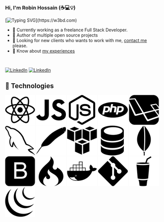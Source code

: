 ### Hi, I'm Robin Hossain (☕💻💡)

[![Typing SVG](https://readme-typing-svg.herokuapp.com?lines=Full+Stack+Web+Developer;Open+To+Work;I+work+with+PHP%2FLaravel%2FCakePHP;I+work+with+JavaScript%2FNode.js;I+work+with+MySql%2FMongoDB;Nice+to+meet+you...)](https://w3bd.com)

- 💪 Currently working as a freelance Full Stack Developer.
- 💝 Author of multiple open source projects
- 🔭 Looking for new clients who wants to work with me, [contact me](mailto:robinsabbir@gmail.com) please.
- 📄 Know about [my experiences](https://robin.w3bd.com/content/resume.pdf)
<br>

[![LinkedIn](https://img.shields.io/badge/LinkedIn-%230077B5.svg?&style=flat-square&logo=linkedin&logoColor=white)](https://linkedin.com/in/robin-hossain)
[![LinkedIn](https://img.shields.io/badge/-Portfolio-red?&style=flat-square)](https://w3bd.com)

## 🔧 Technologies

![React.js](https://raw.githubusercontent.com/Workshape/tech-icons/master/icons/react.svg) 
![JavaScript](https://raw.githubusercontent.com/Workshape/tech-icons/master/icons/javascript.svg)
![Node.js](https://raw.githubusercontent.com/Workshape/tech-icons/master/icons/nodejs.svg)
![PHP](https://raw.githubusercontent.com/Workshape/tech-icons/master/icons/php.svg)
![Laravel](https://raw.githubusercontent.com/Workshape/tech-icons/master/icons/lavarel.svg)
![MySql](https://raw.githubusercontent.com/Workshape/tech-icons/master/icons/mysql.svg)
![Apache](https://raw.githubusercontent.com/Workshape/tech-icons/master/icons/apache.svg) 
![AWS](https://raw.githubusercontent.com/Workshape/tech-icons/master/icons/aws.svg) 
![SQL](https://raw.githubusercontent.com/Workshape/tech-icons/master/icons/sql.svg) 
![MongoDB](https://raw.githubusercontent.com/Workshape/tech-icons/master/icons/mongo.svg) 
![Bootstrap](https://raw.githubusercontent.com/Workshape/tech-icons/master/icons/bootstrap.svg) 
![Codeigniter](https://raw.githubusercontent.com/Workshape/tech-icons/master/icons/codeigniter.svg) 
![Docker](https://raw.githubusercontent.com/Workshape/tech-icons/master/icons/docker.svg) 
![Git](https://raw.githubusercontent.com/Workshape/tech-icons/master/icons/git.svg) 
![Gulp](https://raw.githubusercontent.com/Workshape/tech-icons/master/icons/gulp.svg) 
![jQuery](https://raw.githubusercontent.com/Workshape/tech-icons/master/icons/jquery.svg)



